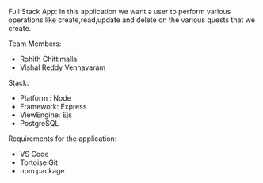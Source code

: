 Full Stack App:
In this application we want a user to perform various operations like create,read,update and delete on the various quests that we create. 

Team Members:
- Rohith Chittimalla
- Vishal Reddy Vennavaram

Stack:
- Platform : Node
- Framework: Express
- ViewEngine: Ejs
- PostgreSQL

Requirements for the application:
- VS Code
- Tortoise Git
- npm package



